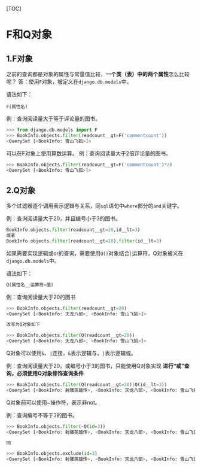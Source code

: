 [TOC]
# F和Q对象
## 1.F对象

之前的查询都是对象的属性与常量值比较，**一个类（表）中的两个属性**怎么比较呢？ 
答：使用`F`对象，被定义在`django.db.models`中。

语法如下：
```
F(属性名)
```
例：查询阅读量大于等于评论量的图书。
```python
>>> from django.db.models import F
>>> BookInfo.objects.filter(readcount__gt=F('commentcount'))
<QuerySet [<BookInfo: 雪山飞狐>]>
```

可以在F对象上使用算数运算。
例：查询阅读量大于2倍评论量的图书。
```python
>>> BookInfo.objects.filter(readcount__gt=F('commentcount')*2)
<QuerySet [<BookInfo: 雪山飞狐>]>
```

## 2.Q对象

多个过滤器逐个调用表示逻辑与关系，同`sql`语句中`where`部分的`and`关键字。

例：查询阅读量大于20，并且编号小于3的图书。
```python
BookInfo.objects.filter(readcount__gt=20,id__lt=3)
或者
BookInfo.objects.filter(readcount__gt=20).filter(id__lt=3)
```

如果需要实现逻辑或or的查询，需要使用`Q()`对象结合`|`运算符，Q对象被义在`django.db.models`中。

语法如下：
```python
Q(属性名__运算符=值)
```

例：查询阅读量大于20的图书
```python
>>> BookInfo.objects.filter(readcount__gt=20)
<QuerySet [<BookInfo: 天龙八部>, <BookInfo: 雪山飞狐>]>

改写为Q对象如下

>>> BookInfo.objects.filter(Q(readcount__gt=20))
<QuerySet [<BookInfo: 天龙八部>, <BookInfo: 雪山飞狐>]>
```

Q对象可以使用`&`、`|`连接，`&`表示逻辑与，`|`表示逻辑或。

例：查询阅读量大于20，或编号小于3的图书，只能使用Q对象实现
**进行“或”查询，必须使用Q对象修饰查询条件**
```python
>>> BookInfo.objects.filter(Q(readcount__gt=20)|Q(id__lt=3))
<QuerySet [<BookInfo: 射雕英雄传>, <BookInfo: 天龙八部>, <BookInfo: 雪山飞狐>]>
```

Q对象前可以使用~操作符，表示非not。

例：查询编号不等于3的图书。
```python
>>> BookInfo.objects.filter(~Q(id=3))
<QuerySet [<BookInfo: 射雕英雄传>, <BookInfo: 天龙八部>, <BookInfo: 雪山飞狐>]>

同

>>> BookInfo.objects.exclude(id=3)
<QuerySet [<BookInfo: 射雕英雄传>, <BookInfo: 天龙八部>, <BookInfo: 雪山飞狐>]>
```

```python

```